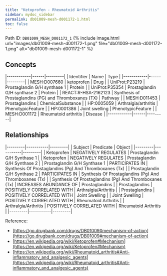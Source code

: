 ```yaml
---
title: "Ketoprofen - Rheumatoid Arthritis"
sidebar: mydoc_sidebar
permalink: db01009-mesh-d001172-1.html
toc: false 
---
```



Path ID: `DB01009_MESH_D001172_1`
{% include image.html url="images/db01009-mesh-d001172-1.png" file="db01009-mesh-d001172-1.png" alt="db01009-mesh-d001172-1" %}

## Concepts

|------------|------|---------|
| Identifier | Name | Type    |
|------------|------|---------|
| MESH:D007660 | ketoprofen | Drug |
| UniProt:P23219 | Prostaglandin G/H synthase 1 | Protein |
| UniProt:P35354 | Prostaglandin G/H synthase 2 | Protein |
| REACT:R-HSA-2162123 | Synthesis of Prostaglandins (PG) and Thromboxanes (TX) | Pathway |
| MESH:D011453 | Prostaglandins | ChemicalSubstance |
| HP:0005059 | Arthralgia/arthritis | PhenotypicFeature |
| HP:0001386 | Joint swelling | PhenotypicFeature |
| MESH:D001172 | Rheumatoid arthritis | Disease |
|------------|------|---------|

## Relationships

|---------|-----------|---------|
| Subject | Predicate | Object  |
|---------|-----------|---------|
| Ketoprofen | NEGATIVELY REGULATES | Prostaglandin G/H Synthase 1 |
| Ketoprofen | NEGATIVELY REGULATES | Prostaglandin G/H Synthase 2 |
| Prostaglandin G/H Synthase 1 | PARTICIPATES IN | Synthesis Of Prostaglandins (Pg) And Thromboxanes (Tx) |
| Prostaglandin G/H Synthase 2 | PARTICIPATES IN | Synthesis Of Prostaglandins (Pg) And Thromboxanes (Tx) |
| Synthesis Of Prostaglandins (Pg) And Thromboxanes (Tx) | INCREASES ABUNDANCE OF | Prostaglandins |
| Prostaglandins | POSITIVELY CORRELATED WITH | Arthralgia/Arthritis |
| Prostaglandins | POSITIVELY CORRELATED WITH | Joint Swelling |
| Joint Swelling | POSITIVELY CORRELATED WITH | Rheumatoid Arthritis |
| Arthralgia/Arthritis | POSITIVELY CORRELATED WITH | Rheumatoid Arthritis |
|---------|-----------|---------|

Reference: 
  - [https://go.drugbank.com/drugs/DB01009#mechanism-of-action](https://go.drugbank.com/drugs/DB01009#mechanism-of-action)
  - [https://en.wikipedia.org/wiki/Ketoprofen#Mechanism](https://en.wikipedia.org/wiki/Ketoprofen#Mechanism)
  - [https://en.wikipedia.org/wiki/Rheumatoid_arthritis#Anti-inflammatory_and_analgesic_agents](https://en.wikipedia.org/wiki/Rheumatoid_arthritis#Anti-inflammatory_and_analgesic_agents)
